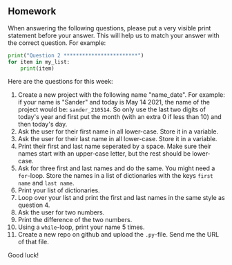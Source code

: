 Homework
-

When answering the following questions, please put a very visible print statement before your answer. This will help us to match your answer with the correct question. For example:

```Python
print("Question 2 ************************")
for item in my_list:
    print(item)
```

Here are the questions for this week:

1. Create a new project with the following name "name_date". For example: if your name is "Sander" and today is May 14 2021, the name of the project would be: `sander_210514`. So only use the last two digits of today's year and first put the month (with an extra 0 if less than 10) and then today's day.
1. Ask the user for their first name in all lower-case. Store it in a variable.
1. Ask the user for their last name in all lower-case. Store it in a variable.
1. Print their first and last name seperated by a space. Make sure their names start with an upper-case letter, but the rest should be lower-case.
1. Ask for three first and last names and do the same. You might need a `for`-loop. Store the names in a list of dictionaries with the keys `first name` and `last name`.
1. Print your list of dictionaries.
1. Loop over your list and print the first and last names in the same style as question 4.
1. Ask the user for two numbers.
1. Print the difference of the two numbers.
1. Using a `while`-loop, print your name 5 times.
1. Create a new repo on github and upload the `.py`-file. Send me the URL of that file.

Good luck!
